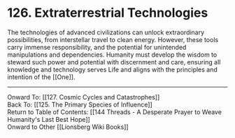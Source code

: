 # 126. Extraterrestrial Technologies

The technologies of advanced civilizations can unlock extraordinary possibilities, from interstellar travel to clean energy. However, these tools carry immense responsibility, and the potential for unintended manipulations and dependencies. Humanity must develop the wisdom to steward such power and potential with discernment and care, ensuring all knowledge and technology serves Life and aligns with the principles and intention of the [[One]].

____

Onward To: [[127. Cosmic Cycles and Catastrophes]]  
Back To: [[125. The Primary Species of Influence]]  
Return to Table of Contents: [[144 Threads - A Desperate Prayer to Weave Humanity's Last Best Hope]]  
Onward to Other [[Lionsberg Wiki Books]]  
